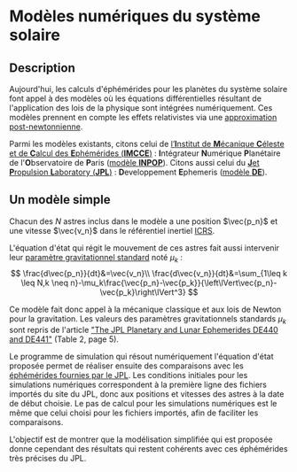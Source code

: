 # Modèles numériques du système solaire

## Description

Aujourd'hui, les calculs d'éphémérides pour les planètes du système solaire font appel à des modèles où les équations différentielles résultant de l'application des lois de la physique sont intégrées numériquement. Ces modèles prennent en compte les effets relativistes via une [approximation post-newtonnienne](https://fr.wikipedia.org/wiki/%C3%89quations_d%27Einstein-Infeld-Hoffmann).

Parmi les modèles existants, citons celui de [l’**I**nstitut de **M**écanique **C**éleste et de **C**alcul des **E**phémérides (**IMCCE**)](https://www.imcce.fr/institut/presentation/) : **I**ntégrateur **N**umérique **P**lanétaire de l'**O**bservatoire de **P**aris ([modèle **INPOP**](https://www.imcce.fr/inpop)). Citons aussi celui du [**J**et **P**ropulsion **L**aboratory (**JPL**)](https://www.jpl.nasa.gov/) : **D**eveloppement **E**phemeris ([modèle **DE**](https://ssd.jpl.nasa.gov/)).

## Un modèle simple

Chacun des $N$ astres inclus dans le modèle a une position $\vec{p_n}$ et une vitesse $\vec{v_n}$ dans le référentiel inertiel [ICRS](https://fr.wikipedia.org/wiki/Syst%C3%A8me_de_r%C3%A9f%C3%A9rence_c%C3%A9leste_international).

L'équation d'état qui régit le mouvement de ces astres fait aussi intervenir leur [paramètre gravitationnel standard](https://fr.wikipedia.org/wiki/Param%C3%A8tre_gravitationnel_standard) noté $\mu_k$ :
$$
\frac{d\vec{p_n}}{dt}&=\vec{v_n}\\
\frac{d\vec{v_n}}{dt}&=\sum_{1\leq k \leq N,k \neq n}-\mu_k\frac{\vec{p_n}-\vec{p_k}}{\left\lVert\vec{p_n}-\vec{p_k}\right\lVert^3}
$$

Ce modèle fait donc appel à la mécanique classique et aux lois de Newton pour la gravitation. Les valeurs des paramètres gravitationnels standards $\mu_k$ sont repris de l'article ["The JPL Planetary and Lunar Ephemerides DE440 and DE441"](https://iopscience.iop.org/article/10.3847/1538-3881/abd414/pdf) (Table 2, page 5).

Le programme de simulation qui résout numériquement l'équation d'état proposée permet de réaliser ensuite des comparaisons avec les [éphémérides fournies par le JPL](https://ssd.jpl.nasa.gov/horizons/app.html#/). Les conditions initiales pour les simulations numériques correspondent à la première ligne des fichiers importés du site du JPL, donc aux positions et vitesses des astres à la date de début choisie. Le pas de calcul pour les simulations numériques est le même que celui choisi pour les fichiers importés, afin de faciliter les comparaisons.

L'objectif est de montrer que la modélisation simplifiée qui est proposée donne cependant des résultats qui restent cohérents avec ces éphémérides très précises du JPL.


